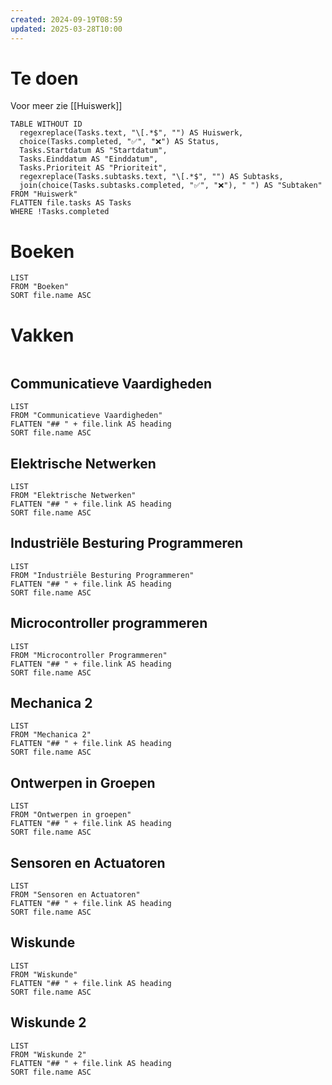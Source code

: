 ```yaml
---
created: 2024-09-19T08:59
updated: 2025-03-28T10:00
---
```


# Te doen
Voor meer zie [[Huiswerk]]
```dataview
TABLE WITHOUT ID 
  regexreplace(Tasks.text, "\[.*$", "") AS Huiswerk, 
  choice(Tasks.completed, "✅", "❌") AS Status, 
  Tasks.Startdatum AS "Startdatum", 
  Tasks.Einddatum AS "Einddatum",  
  Tasks.Prioriteit AS "Prioriteit", 
  regexreplace(Tasks.subtasks.text, "\[.*$", "") AS Subtasks, 
  join(choice(Tasks.subtasks.completed, "✅", "❌"), " ") AS "Subtaken"
FROM "Huiswerk"
FLATTEN file.tasks AS Tasks
WHERE !Tasks.completed
```

# Boeken
```dataview
LIST
FROM "Boeken"
SORT file.name ASC
```

# Vakken
```toc
```

## Communicatieve Vaardigheden
```dataview
LIST
FROM "Communicatieve Vaardigheden"
FLATTEN "## " + file.link AS heading
SORT file.name ASC
```

## Elektrische Netwerken
```dataview
LIST
FROM "Elektrische Netwerken"
FLATTEN "## " + file.link AS heading
SORT file.name ASC
```

## Industriële Besturing Programmeren
```dataview
LIST
FROM "Industriële Besturing Programmeren"
FLATTEN "## " + file.link AS heading
SORT file.name ASC
```

## Microcontroller programmeren
```dataview
LIST
FROM "Microcontroller Programmeren"
FLATTEN "## " + file.link AS heading
SORT file.name ASC
```

## Mechanica 2
```dataview
LIST
FROM "Mechanica 2"
FLATTEN "## " + file.link AS heading
SORT file.name ASC
```

## Ontwerpen in Groepen 
```dataview
LIST
FROM "Ontwerpen in groepen"
FLATTEN "## " + file.link AS heading
SORT file.name ASC
```

## Sensoren en Actuatoren
```dataview
LIST
FROM "Sensoren en Actuatoren"
FLATTEN "## " + file.link AS heading
SORT file.name ASC
```

## Wiskunde
```dataview
LIST
FROM "Wiskunde"
FLATTEN "## " + file.link AS heading
SORT file.name ASC
```

## Wiskunde 2
```dataview
LIST
FROM "Wiskunde 2"
FLATTEN "## " + file.link AS heading
SORT file.name ASC


